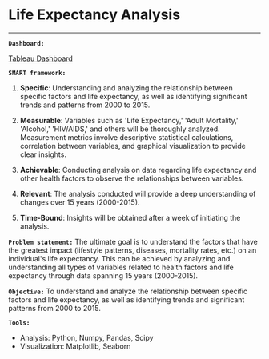 # Life Expectancy Analysis
---

**`Dashboard:`**

[Tableau Dashboard](https://public.tableau.com/views/AngkaHarapanHidupInternasional/Dashboard1?:language=en-US&publish=yes&:display_count=n&:origin=viz_share_link)

**`SMART framework:`**

1. **Specific**: Understanding and analyzing the relationship between specific factors and life expectancy, as well as identifying significant trends and patterns from 2000 to 2015.

2. **Measurable**: Variables such as 'Life Expectancy,' 'Adult Mortality,' 'Alcohol,' 'HIV/AIDS,' and others will be thoroughly analyzed. Measurement metrics involve descriptive statistical calculations, correlation between variables, and graphical visualization to provide clear insights.

3. **Achievable**: Conducting analysis on data regarding life expectancy and other health factors to observe the relationships between variables.

4. **Relevant**: The analysis conducted will provide a deep understanding of changes over 15 years (2000-2015).

5. **Time-Bound**: Insights will be obtained after a week of initiating the analysis.

**`Problem statement:`**
The ultimate goal is to understand the factors that have the greatest impact (lifestyle patterns, diseases, mortality rates, etc.) on an individual's life expectancy. This can be achieved by analyzing and understanding all types of variables related to health factors and life expectancy through data spanning 15 years (2000-2015).

**`Objective:`**
To understand and analyze the relationship between specific factors and life expectancy, as well as identifying trends and significant patterns from 2000 to 2015.

**`Tools:`**
- Analysis: Python, Numpy, Pandas, Scipy
- Visualization: Matplotlib, Seaborn
